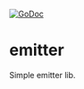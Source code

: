 [![GoDoc](https://godoc.org/github.com/KarpelesLab/emitter?status.svg)](https://godoc.org/github.com/KarpelesLab/emitter)

# emitter

Simple emitter lib.
